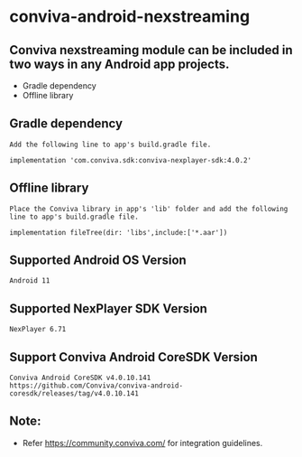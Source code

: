 # conviva-android-nexstreaming
## Conviva nexstreaming module can be included in two ways in any Android app projects.

* Gradle dependency
* Offline library

## Gradle dependency
    Add the following line to app's build.gradle file.
    
    implementation 'com.conviva.sdk:conviva-nexplayer-sdk:4.0.2'
    
## Offline library
    Place the Conviva library in app's 'lib' folder and add the following line to app's build.gradle file.
    
    implementation fileTree(dir: 'libs',include:['*.aar'])

## Supported Android OS Version    
    Android 11

## Supported NexPlayer SDK Version    
    NexPlayer 6.71

## Support Conviva Android CoreSDK Version
    Conviva Android CoreSDK v4.0.10.141
    https://github.com/Conviva/conviva-android-coresdk/releases/tag/v4.0.10.141
    
## Note:  

* Refer https://community.conviva.com/ for integration guidelines.
